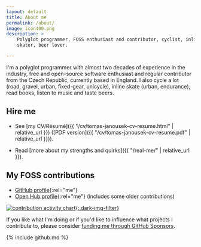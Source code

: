 ```yaml
---
layout: default
title: About me
permalink: /about/
image: icon400.png
description: >
    Polyglot programmer, FOSS enthusiast and contributor, cyclist, inline
    skater, beer lover.

---
```


I'm a polyglot programmer with almost two decades of experience in the
industry, free and open-source software enthusiast and regular contributor
from the Czech Republic, currently based in England. I also cycle a lot (road,
gravel, urban, fixed-gear, unicycle), inline skate (urban, endurance), read
books, listen to music and taste beers.

## Hire me

* See [my CV/Résumé]({{ "/cv/tomas-janousek-cv-resume.html" | relative_url }})
  ([PDF version]({{ "/cv/tomas-janousek-cv-resume.pdf" | relative_url }})).

* Read [more about my strengths and quirks]({{ "/real-me/" | relative_url }}).

## My FOSS contributions

* [GitHub profile](https://github.com/liskin){:rel="me"}
* [Open Hub profile](https://www.openhub.net/accounts/Liskni_si){:rel="me"} (includes
  some older contributions)

[![contribution activity chart](https://ghchart.rshah.org/liskin){:.dark-img-filter}](https://github.com/liskin)

If you like what I'm doing or if you'd like to influence what projects I
contribute to, please consider [funding me through GitHub
Sponsors](https://github.com/sponsors/liskin).

{% include github.md %}
